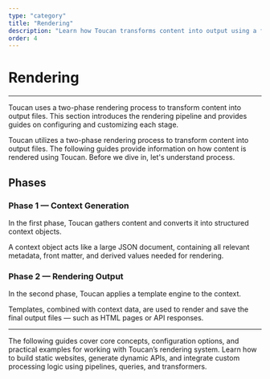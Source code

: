 ```yaml
---
type: "category"
title: "Rendering"
description: "Learn how Toucan transforms content into output using a flexible, two-phase rendering pipeline."
order: 4
---
```


# Rendering
---

Toucan uses a two-phase rendering process to transform content into output files. This section introduces the rendering pipeline and provides guides on configuring and customizing each stage.

Toucan utilizes a two-phase rendering process to transform content into output files. The following guides provide information on how content is rendered using Toucan. Before we dive in, let's understand process.

## Phases 

### Phase 1 — Context Generation

In the first phase, Toucan gathers content and converts it into structured context objects.

A context object acts like a large JSON document, containing all relevant metadata, front matter, and derived values needed for rendering.

### Phase 2 — Rendering Output

In the second phase, Toucan applies a template engine to the context.

Templates, combined with context data, are used to render and save the final output files — such as HTML pages or API responses.

---

The following guides cover core concepts, configuration options, and practical examples for working with Toucan’s rendering system. Learn how to build static websites, generate dynamic APIs, and integrate custom processing logic using pipelines, queries, and transformers.
